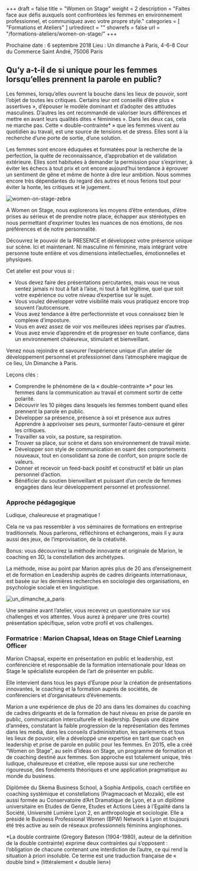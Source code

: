 +++
draft		= false
title		= "Women on Stage"
weight		= 2
description = "Faites face aux défis auxquels sont confrontées les femmes en environnement professionnel, et communiquez avec votre propre style."
categories	= [ "Formations et Ateliers" ]
urlredirect	= ""
showrefs	= false
url 		= "/formations-ateliers/women-on-stage/"
+++

Prochaine date : 6 septembre 2018
Lieu : Un dimanche à Paris, 4-6-8 Cour du Commerce Saint André, 75006 Paris

## Qu’y a-t-il de si unique pour les femmes lorsqu’elles prennent la parole en public?
Les femmes, lorsqu’elles ouvrent la bouche dans les lieux de pouvoir, sont l’objet de toutes les critiques. Certains leur ont conseillé d’être plus « assertives », d’épouser le modèle dominant et d’adopter des attitudes masculines. D’autres les ont recommandé de valoriser leurs différences et mettre en avant leurs qualités dites « féminines ». Dans les deux cas, cela ne marche pas. Cette « double-contrainte* » que les femmes vivent au quotidien au travail, est une source de tensions et de stress. Elles sont à la recherche  d’une porte de sortie, d’une solution.

Les femmes sont encore éduquées et formatées pour  la recherche de la perfection, la quête de reconnaissance, d’approbation et de validation extérieure. Elles sont habituées à demander la permission pour s’exprimer, à éviter les échecs à tout prix et ont encore aujourd’hui tendance à éprouver un sentiment de gêne et même de honte à dire leur ambition.
Nous sommes encore très dépendantes du regard des autres et nous ferions tout pour éviter la honte, les critiques et le jugement.

![women-on-stage-zebra][pic1]

A Women on Stage, nous explorerons les moyens d’être entendues, d’être prises au sérieux et de prendre notre place, échapper aux stéréotypes en nous permettant d’exprimer toutes les nuances de nos émotions, de nos préférences et de notre personnalité.

Découvrez le pouvoir de la PRESENCE et développez votre présence unique sur scène. Ici et maintenant. Ni masculine ni féminine, mais intégrant votre personne toute entière et vos dimensions intellectuelles, émotionnelles et physiques.

Cet atelier est pour vous si :

* Vous devez faire des présentations percutantes, mais vous ne vous sentez jamais ni tout à fait à l’aise, ni tout à fait légitime, quel que soit votre expérience ou votre niveau d’expertise sur le sujet.
* Vous voulez développer votre visibilité mais vous pratiquez encore trop souvent l’autocensure.
* Vous  avez tendance à être perfectionniste et vous connaissez bien le complexe d’imposture.
* Vous en avez assez de voir vos meilleures idées reprises par d’autres.
* Vous avez envie d’apprendre et de progresser en toute confiance, dans un environnement chaleureux, stimulant et bienveillant.

Venez nous rejoindre et savourer l’expérience unique  d’un atelier de développement personnel et professionnel dans l’atmosphère magique de  ce lieu, Un Dimanche à Paris.

Leçons clés :

* Comprendre le phénomène de la « double-contrainte »* pour les femmes dans la communication au travail et comment sortir de cette polarité.
* Découvrir les 10 pièges dans lesquels les femmes tombent quand elles prennent la parole en public.
* Développer sa présence, présence à soi et présence aux autres
Apprendre à apprivoiser ses peurs, surmonter l’auto-censure et gérer les critiques.
* Travailler sa voix, sa posture, sa respiration.
* Trouver sa place, sur scène et dans son environnement de travail mixte.
* Développer son style de communication en osant des comportements nouveaux, tout en consolidant sa zone de confort, son propre socle de valeurs.
* Donner et recevoir un feed-back positif et constructif et bâtir un plan personnel d’action.
* Bénéficier du soutien bienveillant et puissant d’un cercle de femmes engagées dans leur développement personnel et professionnel.

### Approche pédagogique
Ludique, chaleureuse et pragmatique !

Cela ne va pas ressembler à vos séminaires de formations en entreprise traditionnels. Nous parlerons, réfléchirons et échangerons, mais il y aura aussi des jeux, de l’improvisation, de la créativité.

Bonus: vous découvrirez la méthode innovante et originale de Marion, le coaching en 3D,  la constellation des archétypes.

La méthode, mise au point par Marion après plus de 20 ans d’enseignement et de formation en Leadership auprès de cadres dirigeants internationaux, est basée sur les dernières recherches en sociologie des organisations, en psychologie sociale et en linguistique.

![un_dimanche_a_paris][pic2]

Une semaine avant l’atelier, vous recevrez un questionnaire sur vos challenges et vos attentes. Vous aurez à préparer une (très courte) présentation spécifique, selon votre profil et vos challenges.

### Formatrice : Marion Chapsal, Ideas on Stage Chief Learning Officer

Marion Chapsal, experte en présentation en public et leadership, est conférencière et responsable de la formation internationale pour Ideas on Stage le spécialiste européen de l’art de présenter en public.

Elle intervient dans tous les pays d’Europe pour la création de présentations innovantes, le coaching et la formation auprès de sociétés, de conférenciers et d’organisateurs d’évènements.

Marion a une expérience de plus de 20 ans dans les domaines du coaching de cadres dirigeants et de la formation de haut niveau en prise de parole en public, communication interculturelle et leadership. Depuis une dizaine d’années, constatant la faible progression de la représentation des femmes dans les media, dans les conseils d’administration, les parlements et tous les lieux de pouvoir, elle a développé une expertise en tant que coach en leadership et prise de parole en public pour les femmes. En 2015, elle a créé “Women on Stage”, au sein d’Ideas on Stage, un programme de formation et de coaching destiné aux femmes. Son approche est totalement unique, très ludique, chaleureuse et créative, elle repose aussi sur une recherche rigoureuse, des fondements théoriques et une application pragmatique au monde du business.

Diplômée du Skema Business School, à Sophia Antipolis, coach certifiée en coaching systèmique et constellations (Pragmacoach et Mozaik), elle est aussi formée au Conservatoire d’Art Dramatique de Lyon, et a un diplôme universitaire en Etudes de Genre, Etudes et Actions Liées à l’Egalité dans la Société, Université Lumière Lyon 2, en anthropologie et sociologie.
Elle a présidé le Business Professional Women (BPW) Network à Lyon et toujours été très active au sein de réseaux professionnels féminins anglophones.

*La double contrainte (Gregory Bateson (1904-1980), auteur de la définition de la double contrainte) exprime deux contraintes qui s’opposent : l’obligation de chacune contenant une interdiction de l’autre, ce qui rend la situation à priori insoluble.
Ce terme est une traduction française de « double bind » (littéralement « double lien»)

[pic1]: /pictures/training-workshops/women-on-stage/Confident-and-grounded.woman-at-work.jpg
[pic2]: /pictures/training-workshops/women-on-stage/un-dimanche-a-paris.jpg